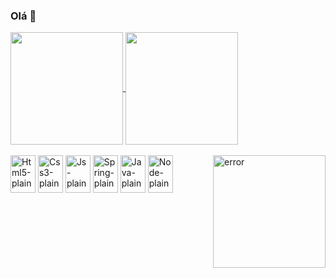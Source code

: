 ### Olá 🍵
<div>
  <a href = "https://github.com/Pedrolaires">
    <img align="center" height ="180em" src="https://github-readme-stats.vercel.app/api?username=Pedrolaires&hide=contribs,stars,prs&show_icons=true&theme=dracula"/>
    <img align="center" height ="180em" src="https://github-readme-stats.vercel.app/api/top-langs/?username=Pedrolaires&langs_count=16&theme=dracula"/>
  </a>
</div>
<div style=""><br>
  <img align="center" alt="Html5-plain" height ="60" width="40" src="https://cdn.jsdelivr.net/gh/devicons/devicon/icons/html5/html5-original.svg" />
  <img align="center" alt="Css3-plain" height ="60" width="40" src="https://cdn.jsdelivr.net/gh/devicons/devicon/icons/css3/css3-plain-wordmark.svg" />
  <img align="center" alt="Js-plain" height ="60" width="40" src="https://cdn.jsdelivr.net/gh/devicons/devicon/icons/javascript/javascript-plain.svg" />
  <img align="center" alt="Spring-plain" height ="60" width="40" src="https://cdn.jsdelivr.net/gh/devicons/devicon/icons/spring/spring-original.svg" />
  <img align="center" alt="Java-plain" height ="60" width="40" src="https://cdn.jsdelivr.net/gh/devicons/devicon/icons/java/java-original.svg" />
  <img align="center" alt="Node-plain" height ="60" width="40" src="https://cdn.jsdelivr.net/gh/devicons/devicon/icons/nodejs/nodejs-original.svg" />
  <img align="right" alt="error" src="https://thumbs.gfycat.com/InferiorAnxiousAustralianfreshwatercrocodile-max-14mb.gif" height="180em" />
</div>
<!--  ![Snake animation](https://github.com/Pedrolaires/Pedrolaires/blob/output/github-contribution-grid-snake.svg) -->

